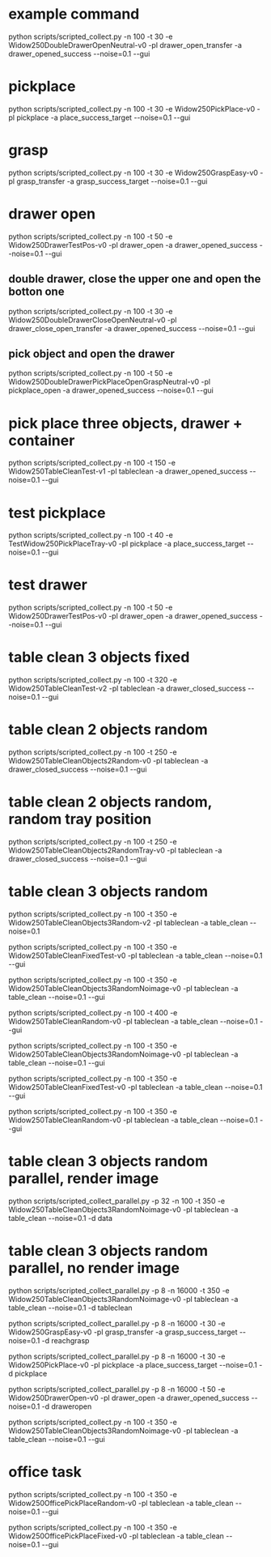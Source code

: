 # example command
python scripts/scripted_collect.py -n 100 -t 30 -e Widow250DoubleDrawerOpenNeutral-v0 -pl drawer_open_transfer -a drawer_opened_success --noise=0.1 --gui

# pickplace
python scripts/scripted_collect.py -n 100 -t 30 -e Widow250PickPlace-v0 -pl pickplace -a place_success_target --noise=0.1 --gui

# grasp
python scripts/scripted_collect.py -n 100 -t 30 -e Widow250GraspEasy-v0 -pl grasp_transfer -a grasp_success_target --noise=0.1 --gui

# drawer open
python scripts/scripted_collect.py -n 100 -t 50 -e Widow250DrawerTestPos-v0 -pl drawer_open -a drawer_opened_success --noise=0.1 --gui

## double drawer, close the upper one and open the botton one
python scripts/scripted_collect.py -n 100 -t 30 -e Widow250DoubleDrawerCloseOpenNeutral-v0 -pl drawer_close_open_transfer -a drawer_opened_success --noise=0.1 --gui

## pick object and open the drawer
python scripts/scripted_collect.py -n 100 -t 50 -e Widow250DoubleDrawerPickPlaceOpenGraspNeutral-v0 -pl pickplace_open -a drawer_opened_success --noise=0.1 --gui

# pick place three objects, drawer + container
python scripts/scripted_collect.py -n 100 -t 150 -e Widow250TableCleanTest-v1 -pl tableclean -a drawer_opened_success --noise=0.1 --gui

# test pickplace
python scripts/scripted_collect.py -n 100 -t 40 -e TestWidow250PickPlaceTray-v0 -pl pickplace -a place_success_target --noise=0.1 --gui

# test drawer
python scripts/scripted_collect.py -n 100 -t 50 -e Widow250DrawerTestPos-v0 -pl drawer_open -a drawer_opened_success --noise=0.1 --gui

# table clean 3 objects fixed
python scripts/scripted_collect.py -n 100 -t 320 -e Widow250TableCleanTest-v2 -pl tableclean -a drawer_closed_success --noise=0.1 --gui

# table clean 2 objects random 
python scripts/scripted_collect.py -n 100 -t 250 -e Widow250TableCleanObjects2Random-v0 -pl tableclean -a drawer_closed_success --noise=0.1 --gui

# table clean 2 objects random, random tray position
python scripts/scripted_collect.py -n 100 -t 250 -e Widow250TableCleanObjects2RandomTray-v0 -pl tableclean -a drawer_closed_success --noise=0.1 --gui

# table clean 3 objects random 
python scripts/scripted_collect.py -n 100 -t 350 -e Widow250TableCleanObjects3Random-v2 -pl tableclean -a table_clean --noise=0.1 

python scripts/scripted_collect.py -n 100 -t 350 -e Widow250TableCleanFixedTest-v0 -pl tableclean -a table_clean --noise=0.1 --gui

python scripts/scripted_collect.py -n 100 -t 350 -e Widow250TableCleanObjects3RandomNoimage-v0 -pl tableclean -a table_clean --noise=0.1 --gui

python scripts/scripted_collect.py -n 100 -t 400 -e Widow250TableCleanRandom-v0 -pl tableclean -a table_clean --noise=0.1 --gui

<!-- # table clean 4 objects random, take too much time to generate
python scripts/scripted_collect.py -n 100 -t 400 -e Widow250TableCleanObjects4Random-v0 -pl tableclean -a table_clean --noise=0.1 --gui -->
python scripts/scripted_collect.py -n 100 -t 350 -e Widow250TableCleanObjects3RandomNoimage-v0 -pl tableclean -a table_clean --noise=0.1 --gui

python scripts/scripted_collect.py -n 100 -t 350 -e Widow250TableCleanFixedTest-v0 -pl tableclean -a table_clean --noise=0.1 --gui

python scripts/scripted_collect.py -n 100 -t 350 -e Widow250TableCleanRandom-v0 -pl tableclean -a table_clean --noise=0.1 --gui


# table clean 3 objects random parallel, render image
python scripts/scripted_collect_parallel.py -p 32 -n 100 -t 350 -e Widow250TableCleanObjects3RandomNoimage-v0 -pl tableclean -a table_clean --noise=0.1 -d data 

# table clean 3 objects random parallel, no render image
python scripts/scripted_collect_parallel.py -p 8 -n 16000 -t 350 -e Widow250TableCleanObjects3RandomNoimage-v0 -pl tableclean -a table_clean --noise=0.1 -d tableclean


python scripts/scripted_collect_parallel.py -p 8 -n 16000 -t 30 -e Widow250GraspEasy-v0 -pl grasp_transfer -a grasp_success_target --noise=0.1  -d reachgrasp

python scripts/scripted_collect_parallel.py -p 8 -n 16000 -t 30 -e Widow250PickPlace-v0 -pl pickplace -a place_success_target --noise=0.1 -d pickplace

python scripts/scripted_collect_parallel.py -p 8 -n 16000 -t 50 -e Widow250DrawerOpen-v0 -pl drawer_open -a drawer_opened_success --noise=0.1 -d draweropen

python scripts/scripted_collect.py -n 100 -t 350 -e Widow250TableCleanObjects3RandomNoimage-v0 -pl tableclean -a table_clean --noise=0.1 --gui

# office task
python scripts/scripted_collect.py -n 100 -t 350 -e Widow250OfficePickPlaceRandom-v0 -pl tableclean -a table_clean --noise=0.1 --gui


python scripts/scripted_collect.py -n 100 -t 350 -e Widow250OfficePickPlaceFixed-v0 -pl tableclean -a table_clean --noise=0.1 --gui
